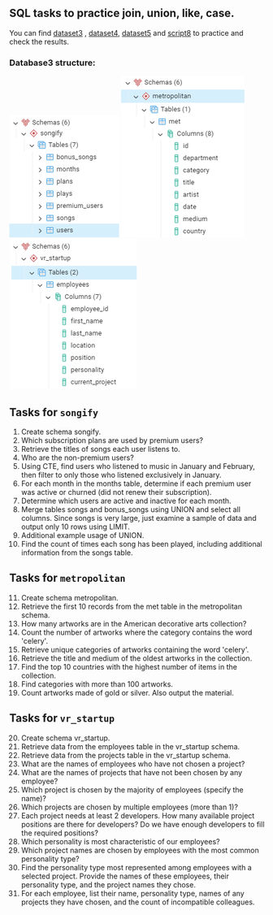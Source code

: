 ## SQL tasks to practice join, union, like, case.

You can find [dataset3](./Files/dataset3_songify.xlsx) , [dataset4](./Files/dataset4_metropolitan.xlsx), [dataset5](./Files/dataset5_vr_startup.xlsx) and [script8](./Files/script8.sql) to practice and check the results.

### Database3 structure:

![alt text](IMG/pic9.png)
![alt text](IMG/pic10.png)
![alt text](IMG/pic11.PNG)


## Tasks for `songify`

1. Create schema songify.
2. Which subscription plans are used by premium users?
3. Retrieve the titles of songs each user listens to.
4. Who are the non-premium users?
5. Using CTE, find users who listened to music in January and February, then filter to only those who listened exclusively in January.
6. For each month in the months table, determine if each premium user was active or churned (did not renew their subscription).
7. Determine which users are active and inactive for each month.
8. Merge tables songs and bonus_songs using UNION and select all columns. Since songs is very large, just examine a sample of data and output only 10 rows using LIMIT.
9. Additional example usage of UNION.
10. Find the count of times each song has been played, including additional information from the songs table.


## Tasks for `metropolitan`


11. Create schema metropolitan.
12. Retrieve the first 10 records from the met table in the metropolitan schema.
13. How many artworks are in the American decorative arts collection?
14. Count the number of artworks where the category contains the word 'celery'.
15. Retrieve unique categories of artworks containing the word 'celery'.
16. Retrieve the title and medium of the oldest artworks in the collection.
17. Find the top 10 countries with the highest number of items in the collection.
18. Find categories with more than 100 artworks.
19. Count artworks made of gold or silver. Also output the material.


## Tasks for `vr_startup`


20. Create schema vr_startup.
21. Retrieve data from the employees table in the vr_startup schema.
22. Retrieve data from the projects table in the vr_startup schema.
23. What are the names of employees who have not chosen a project?
24. What are the names of projects that have not been chosen by any employee?
25. Which project is chosen by the majority of employees (specify the name)?
26. Which projects are chosen by multiple employees (more than 1)?
27. Each project needs at least 2 developers. How many available project positions are there for developers? Do we have enough developers to fill the required positions?
28. Which personality is most characteristic of our employees?
29. Which project names are chosen by employees with the most common personality type?
30. Find the personality type most represented among employees with a selected project. Provide the names of these employees, their personality type, and the project names they chose.
31. For each employee, list their name, personality type, names of any projects they have chosen, and the count of incompatible colleagues.